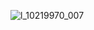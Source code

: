 ![l_10219970_007](https://user-images.githubusercontent.com/50543112/205613203-e0866069-320a-4a5a-904e-db45cc20d722.jpg)
